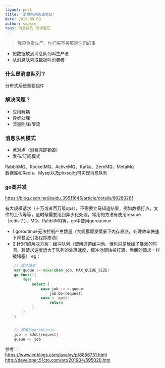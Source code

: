 ```yaml
---
layout: post
title: '消息队列阅读笔记'
date: 2019-09-09
author: smakry
tags: 消息队列 阅读笔记
---
```


> 我只负责生产，你们买不买那是你们的事

- 把数据放到消息队列叫生产者
- 从消息队列取数据叫消费者

### 什么是消息队列？
分布式系统重要组件

### 解决问题？  
- 应用解耦
- 异步处理  
- 流量削峰/限流  

### 消息队列模式  
- 点对点（消费完即销毁）  
- 发布/订阅模式  

RabbitMQ、RocketMQ、ActiveMQ、Kafka、ZeroMQ、MetaMq  
数据库如Redis、Mysql以及phxsql也可实现消息队列  

### go高并发

<https://blog.csdn.net/baidu_39511645/article/details/80283261>

有大规模请求（十万或者百万级qps），不需要立马知道结果，例如数据打点，文件的上传等等，这时候需要用到异步化处理，常用的方法有使用resque（redis？）、MQ、RabbitMQ等，go中使用goroutinue

- 1.goroutinue无法控制产生数量（大规模爆发情景下内存暴涨，处理效率快速下降甚至引发程序崩溃）
- 2.针对1的解决方案：缓冲队列（使用通道缓冲池，但也只是延缓了暴涨的时间，若请求速度远大于队列的处理速度，缓冲池很快被打满，后面的请求一样被堵塞） eg：

```go
	// 缓冲通道
	var queue := make(chan job, MAX_QUEUE_SIZE)
	go func(){
		for{
			select {
				case job := <-queue:
					job.Do(request)
				case <- quit:
					return
			}
		}
	}


	// 调用的goroutinue
	job := &Job{request}
	queue <- job

````

参考：  
https://www.cnblogs.com/javalyy/p/8856731.html  
http://developer.51cto.com/art/201904/595020.htm